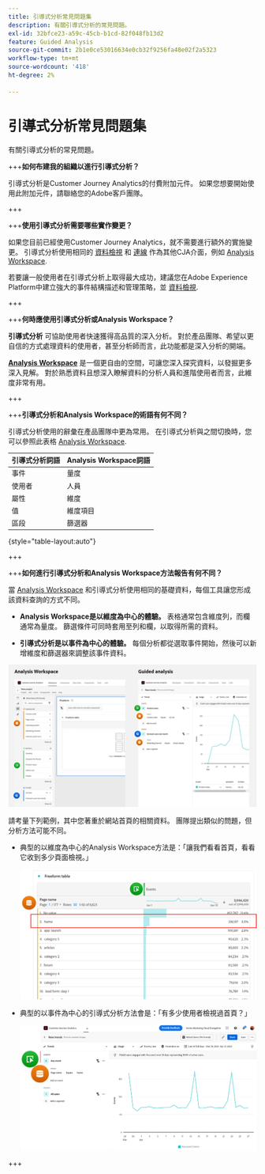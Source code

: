 ```yaml
---
title: 引導式分析常見問題集
description: 有關引導式分析的常見問題。
exl-id: 32bfce23-a59c-45cb-b1cd-82f048fb13d2
feature: Guided Analysis
source-git-commit: 2b1e0ce53016634e0cb32f9256fa48e02f2a5323
workflow-type: tm+mt
source-wordcount: '418'
ht-degree: 2%

---
```


# 引導式分析常見問題集

有關引導式分析的常見問題。

+++**如何布建我的組織以進行引導式分析？**

引導式分析是Customer Journey Analytics的付費附加元件。 如果您想要開始使用此附加元件，請聯絡您的Adobe客戶團隊。

+++

+++**使用引導式分析需要哪些實作變更？**

如果您目前已經使用Customer Journey Analytics，就不需要進行額外的實施變更。 引導式分析使用相同的 [資料檢視](../data-views/data-views.md) 和 [連線](../connections/overview.md) 作為其他CJA介面，例如 [Analysis Workspace](../analysis-workspace/home.md).

若要讓一般使用者在引導式分析上取得最大成功，建議您在Adobe Experience Platform中建立強大的事件結構描述和管理策略，並 [資料檢視](../data-views/data-views.md).

+++

+++**何時應使用引導式分析或Analysis Workspace？**

**引導式分析** 可協助使用者快速獲得高品質的深入分析。 對於產品團隊、希望以更自信的方式處理資料的使用者，甚至分析師而言，此功能都是深入分析的開端。

**[Analysis Workspace](../analysis-workspace/home.md)** 是一個更自由的空間，可讓您深入探究資料，以發掘更多深入見解。 對於熟悉資料且想深入瞭解資料的分析人員和進階使用者而言，此維度非常有用。

+++

+++**引導式分析和Analysis Workspace的術語有何不同？**

引導式分析使用的辭彙在產品團隊中更為常用。 在引導式分析與之間切換時，您可以參照此表格 [Analysis Workspace](../analysis-workspace/home.md).

| 引導式分析詞語 | Analysis Workspace詞語 |
| --- | --- |
| 事件 | 量度 |
| 使用者 | 人員 |
| 屬性 | 維度 |
| 值 | 維度項目 |
| 區段 | 篩選器 |

{style="table-layout:auto"}

+++

+++**如何進行引導式分析和Analysis Workspace方法報告有何不同？**

當 [Analysis Workspace](../analysis-workspace/home.md) 和引導式分析使用相同的基礎資料，每個工具讓您形成該資料查詢的方式不同。

* **Analysis Workspace是以維度為中心的體驗。** 表格通常包含維度列，而欄通常為量度。 篩選條件可同時套用至列和欄，以取得所需的資料。

* **引導式分析是以事件為中心的體驗。** 每個分析都從選取事件開始，然後可以新增維度和篩選器來調整該事件資料。

![結構](assets/structure.png)

請考量下列範例，其中您著重於網站首頁的相關資料。 團隊提出類似的問題，但分析方法可能不同。

* 典型的以維度為中心的Analysis Workspace方法是：「讓我們看看首頁，看看它收到多少頁面檢視。」

  ![Dimension置中](assets/dimension-centered.png)

* 典型的以事件為中心的引導式分析方法會是：「有多少使用者檢視過首頁？」

  ![以事件為中心](assets/event-centered.png)

+++
